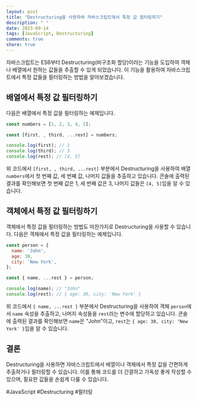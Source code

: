 ```yaml
---
layout: post
title: "Destructuring을 사용하여 자바스크립트에서 특정 값 필터링하기"
description: " "
date: 2023-09-14
tags: [JavaScript, Destructuring]
comments: true
share: true
---
```


자바스크립트는 ES6부터 Destructuring(비구조화 할당)이라는 기능을 도입하여 객체나 배열에서 원하는 값들을 추출할 수 있게 되었습니다. 이 기능을 활용하여 자바스크립트에서 특정 값들을 필터링하는 방법을 알아보겠습니다.

## 배열에서 특정 값 필터링하기

다음은 배열에서 특정 값을 필터링하는 예제입니다. 

```javascript
const numbers = [1, 2, 3, 4, 5];

const [first, , third, ...rest] = numbers;

console.log(first); // 1
console.log(third); // 3
console.log(rest); // [4, 5]
```

위 코드에서 `[first, , third, ...rest]` 부분에서 Destructuring을 사용하여 배열 `numbers`에서 첫 번째 값, 세 번째 값, 나머지 값들을 추출하고 있습니다. 콘솔에 출력된 결과를 확인해보면 첫 번째 값은 1, 세 번째 값은 3, 나머지 값들은 `[4, 5]`임을 알 수 있습니다.

## 객체에서 특정 값 필터링하기

객체에서 특정 값을 필터링하는 방법도 마찬가지로 Destructuring을 사용할 수 있습니다. 다음은 객체에서 특정 값을 필터링하는 예제입니다.

```javascript
const person = {
  name: 'John',
  age: 30,
  city: 'New York',
};

const { name, ...rest } = person;

console.log(name); // "John"
console.log(rest); // { age: 30, city: 'New York' }
```

위 코드에서 `{ name, ...rest }` 부분에서 Destructuring을 사용하여 객체 `person`에서 `name` 속성을 추출하고, 나머지 속성들을 `rest`라는 변수에 할당하고 있습니다. 콘솔에 출력된 결과를 확인해보면 `name`은 "John"이고, `rest`는 `{ age: 30, city: 'New York' }`임을 알 수 있습니다.

## 결론

Destructuring을 사용하면 자바스크립트에서 배열이나 객체에서 특정 값을 간편하게 추출하거나 필터링할 수 있습니다. 이를 통해 코드를 더 간결하고 가독성 좋게 작성할 수 있으며, 필요한 값들을 손쉽게 다룰 수 있습니다.

#JavaScript #Destructuring #필터링